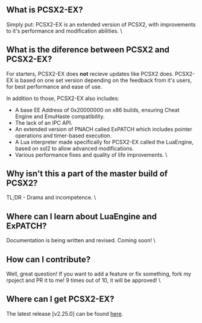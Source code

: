 ## What is PCSX2-EX?

Simply put: PCSX2-EX is an extended version of PCSX2, with improvements to it's performance and modification abilities.
\ 

## What is the diference between PCSX2 and PCSX2-EX?

For starters, PCSX2-EX does **not** recieve updates like PCSX2 does. PCSX2-EX is based on one set version depending on the feedback from it's users, for best performance and ease of use.

In addition to those, PCSX2-EX also includes:
- A base EE Address of 0x20000000 on x86 builds, ensuring Cheat Engine and EmuHaste compatibility.
- The lack of an IPC API.
- An extended version of PNACH called ExPATCH which includes pointer operations and timer-based execution.
- A Lua interpreter made specifically for PCSX2-EX called the LuaEngine, based on sol2 to allow advanced modifications.
- Various performance fixes and quality of life improvements.
\ 

## Why isn't this a part of the master build of PCSX2?

TL;DR - Drama and incompetence.
\ 

## Where can I learn about LuaEngine and ExPATCH?

Documentation is being written and revised. Coming soon!
\ 

## How can I contribute?

Well, great question! If you want to add a feature or fix something, fork my rpoject and PR it to me! 9 times out of 10, it will be approved!
\ 

## Where can I get PCSX2-EX?

The latest release [v2.25.0] can be found [here](https://github.com/Topaz-Reality/PCSX2-EX/releases/tag/v2.25.0).
